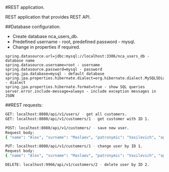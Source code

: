 #REST application.

REST application that provides REST API.


##Database configuration.

- Create database nca_users_db. 
- Predefined username - root, predefined password - mysql.
- Change in properties if required.

```properties
spring.datasource.url=jdbc:mysql://localhost:3306/nca_users_db - database name
spring.datasource.username=root - username
spring.datasource.password=mysql - password
spring.jpa.database=mysql - default database
spring.jpa.properties.hibernate.dialect=org.hibernate.dialect.MySQL5Dialect - dialect
spring.jpa.properties.hibernate.format=true - show SQL queries
server.error.include-message=always - include exception messages in JSON
```

##REST requests:

```sh
GET: localhost:8080/api/v1/users/ - get all customers.
GET: localhost:8080/api/v1/customers/1 - get customer with ID 1.

POST: localhost:8080/api/v1/customers/ - save new user.
Request body: 
{ "name": "Alex", "surname": "Maslaev", "patronymic": "Vasilevich", "age": "55",  "email": "alexvasylevich@gmail.com" }

PUT: localhost:8080/api/v1/customers/1 - change user by ID 1.
Request body: 
{ "name": "Alex", "surname": "Maslaev", "patronymic": "Vasilevich", "age": "41",  "email": "anotherEmail@gmail.com" }

DELETE: localhost:9966/api/v1/customers/2 - delete user by ID 2.
```